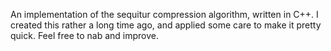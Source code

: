 An implementation of the sequitur compression algorithm, written in C++. I created this rather a long time ago, and applied some care to make it pretty quick. Feel free to nab and improve.

